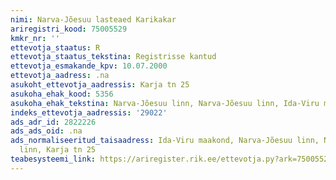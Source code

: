 ```yaml
---
nimi: Narva-Jõesuu lasteaed Karikakar
ariregistri_kood: 75005529
kmkr_nr: ''
ettevotja_staatus: R
ettevotja_staatus_tekstina: Registrisse kantud
ettevotja_esmakande_kpv: 10.07.2000
ettevotja_aadress: .na
asukoht_ettevotja_aadressis: Karja tn 25
asukoha_ehak_kood: 5356
asukoha_ehak_tekstina: Narva-Jõesuu linn, Narva-Jõesuu linn, Ida-Viru maakond
indeks_ettevotja_aadressis: '29022'
ads_adr_id: 2822226
ads_ads_oid: .na
ads_normaliseeritud_taisaadress: Ida-Viru maakond, Narva-Jõesuu linn, Narva-Jõesuu
  linn, Karja tn 25
teabesysteemi_link: https://ariregister.rik.ee/ettevotja.py?ark=75005529&ref=rekvisiidid
---
```

